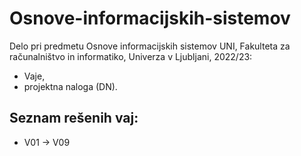 # Osnove-informacijskih-sistemov

Delo pri predmetu Osnove informacijskih sistemov UNI, Fakulteta za računalništvo in informatiko, Univerza v Ljubljani, 2022/23:

- Vaje,
- projektna naloga (DN).

Seznam rešenih vaj:
---------
- V01 -> V09